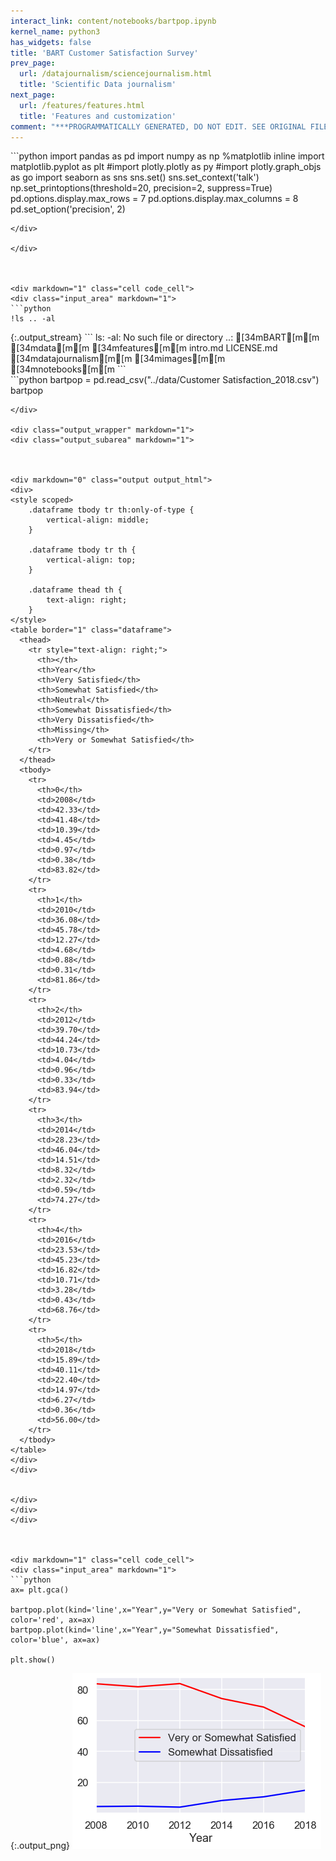 ```yaml
---
interact_link: content/notebooks/bartpop.ipynb
kernel_name: python3
has_widgets: false
title: 'BART Customer Satisfaction Survey'
prev_page:
  url: /datajournalism/sciencejournalism.html
  title: 'Scientific Data journalism'
next_page:
  url: /features/features.html
  title: 'Features and customization'
comment: "***PROGRAMMATICALLY GENERATED, DO NOT EDIT. SEE ORIGINAL FILES IN /content***"
---
```



<div markdown="1" class="cell code_cell">
<div class="input_area" markdown="1">
```python
import pandas as pd
import numpy as np
%matplotlib inline
import matplotlib.pyplot as plt
#import plotly.plotly as py
#import plotly.graph_objs as go
import seaborn as sns
sns.set()
sns.set_context('talk')
np.set_printoptions(threshold=20, precision=2, suppress=True)
pd.options.display.max_rows = 7
pd.options.display.max_columns = 8
pd.set_option('precision', 2)


```
</div>

</div>



<div markdown="1" class="cell code_cell">
<div class="input_area" markdown="1">
```python
!ls .. -al

```
</div>

<div class="output_wrapper" markdown="1">
<div class="output_subarea" markdown="1">
{:.output_stream}
```
ls: -al: No such file or directory
..:
[34mBART[m[m           [34mdata[m[m           [34mfeatures[m[m       intro.md
LICENSE.md     [34mdatajournalism[m[m [34mimages[m[m         [34mnotebooks[m[m
```
</div>
</div>
</div>



<div markdown="1" class="cell code_cell">
<div class="input_area" markdown="1">
```python
bartpop = pd.read_csv("../data/Customer Satisfaction_2018.csv")
bartpop

```
</div>

<div class="output_wrapper" markdown="1">
<div class="output_subarea" markdown="1">



<div markdown="0" class="output output_html">
<div>
<style scoped>
    .dataframe tbody tr th:only-of-type {
        vertical-align: middle;
    }

    .dataframe tbody tr th {
        vertical-align: top;
    }

    .dataframe thead th {
        text-align: right;
    }
</style>
<table border="1" class="dataframe">
  <thead>
    <tr style="text-align: right;">
      <th></th>
      <th>Year</th>
      <th>Very Satisfied</th>
      <th>Somewhat Satisfied</th>
      <th>Neutral</th>
      <th>Somewhat Dissatisfied</th>
      <th>Very Dissatisfied</th>
      <th>Missing</th>
      <th>Very or Somewhat Satisfied</th>
    </tr>
  </thead>
  <tbody>
    <tr>
      <th>0</th>
      <td>2008</td>
      <td>42.33</td>
      <td>41.48</td>
      <td>10.39</td>
      <td>4.45</td>
      <td>0.97</td>
      <td>0.38</td>
      <td>83.82</td>
    </tr>
    <tr>
      <th>1</th>
      <td>2010</td>
      <td>36.08</td>
      <td>45.78</td>
      <td>12.27</td>
      <td>4.68</td>
      <td>0.88</td>
      <td>0.31</td>
      <td>81.86</td>
    </tr>
    <tr>
      <th>2</th>
      <td>2012</td>
      <td>39.70</td>
      <td>44.24</td>
      <td>10.73</td>
      <td>4.04</td>
      <td>0.96</td>
      <td>0.33</td>
      <td>83.94</td>
    </tr>
    <tr>
      <th>3</th>
      <td>2014</td>
      <td>28.23</td>
      <td>46.04</td>
      <td>14.51</td>
      <td>8.32</td>
      <td>2.32</td>
      <td>0.59</td>
      <td>74.27</td>
    </tr>
    <tr>
      <th>4</th>
      <td>2016</td>
      <td>23.53</td>
      <td>45.23</td>
      <td>16.82</td>
      <td>10.71</td>
      <td>3.28</td>
      <td>0.43</td>
      <td>68.76</td>
    </tr>
    <tr>
      <th>5</th>
      <td>2018</td>
      <td>15.89</td>
      <td>40.11</td>
      <td>22.40</td>
      <td>14.97</td>
      <td>6.27</td>
      <td>0.36</td>
      <td>56.00</td>
    </tr>
  </tbody>
</table>
</div>
</div>


</div>
</div>
</div>



<div markdown="1" class="cell code_cell">
<div class="input_area" markdown="1">
```python
ax= plt.gca()

bartpop.plot(kind='line',x="Year",y="Very or Somewhat Satisfied", color='red', ax=ax)
bartpop.plot(kind='line',x="Year",y="Somewhat Dissatisfied", color='blue', ax=ax)

plt.show()

```
</div>

<div class="output_wrapper" markdown="1">
<div class="output_subarea" markdown="1">

{:.output_png}
![png](../images/notebooks/bartpop_3_0.png)

</div>
</div>
</div>

